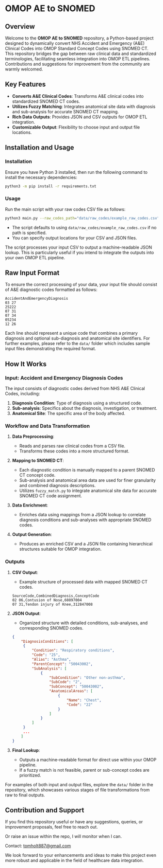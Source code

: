 # OMOP AE to SNOMED

## Overview

Welcome to the **OMOP AE to SNOMED** repository, a Python-based project designed to dynamically convert NHS Accident and Emergency (A&E) Clinical Codes into OMOP Standard Concept Codes using SNOMED CT. This repository bridges the gap between raw clinical data and standardized terminologies, facilitating seamless integration into OMOP ETL pipelines. Contributions and suggestions for improvement from the community are warmly welcomed.

## Key Features

- **Converts A&E Clinical Codes**: Transforms A&E clinical codes into standardized SNOMED CT codes.
- **Utilizes Fuzzy Matching**: Integrates anatomical site data with diagnosis and sub-analysis for accurate SNOMED CT mapping.
- **Rich Data Outputs**: Provides JSON and CSV outputs for OMOP ETL integration.
- **Customizable Output**: Flexibility to choose input and output file locations.

## Installation and Usage

### Installation

Ensure you have Python 3 installed, then run the following command to install the necessary dependencies:

```bash
python3 -m pip install -r requirements.txt
```

### Usage

Run the main script with your raw codes CSV file as follows:

```bash
python3 main.py --raw_codes_path="data/raw_codes/example_raw_codes.csv"
```

- The script defaults to using `data/raw_codes/example_raw_codes.csv` if no path is specified.
- You can specify output locations for your CSV and JSON files.

The script processes your input CSV to output a machine-readable JSON lookup. This is particularly useful if you intend to integrate the outputs into your own OMOP ETL pipeline.

## Raw Input Format

To ensure the correct processing of your data, your input file should consist of A&E diagnostic codes formatted as follows:

```csv
AccidentAndEmergencyDiagnosis
03 27
25222
07 31
07 34
05234
12 26
```

Each line should represent a unique code that combines a primary diagnosis and optional sub-diagnosis and anatomical site identifiers. For further examples, please refer to the `data/` folder which includes sample input files demonstrating the required format.

## How It Works

### Input: Accident and Emergency Diagnosis Codes

The input consists of diagnostic codes derived from NHS A&E Clinical Codes, including:

1. **Diagnosis Condition**: Type of diagnosis using a structured code.
2. **Sub-analysis**: Specifics about the diagnosis, investigation, or treatment.
3. **Anatomical Site**: The specific area of the body affected.

### Workflow and Data Transformation

1. **Data Preprocessing**:
   - Reads and parses raw clinical codes from a CSV file.
   - Transforms these codes into a more structured format.

2. **Mapping to SNOMED CT**:
   - Each diagnostic condition is manually mapped to a parent SNOMED CT concept code.
   - Sub-analysis and anatomical area data are used for finer granularity and combined diagnosis descriptions.
   - Utilizes `fuzzy_match.py` to integrate anatomical site data for accurate SNOMED CT code assignment.

3. **Data Enrichment**:
   - Enriches data using mappings from a JSON lookup to correlate diagnosis conditions and sub-analyses with appropriate SNOMED codes.

4. **Output Generation**:
   - Produces an enriched CSV and a JSON file containing hierarchical structures suitable for OMOP integration.

### Outputs

1. **CSV Output**:
   - Example structure of processed data with mapped SNOMED CT codes.

   ```csv
   SourceCode,CombinedDiagnosis,ConceptCode
   02 06,Contusion of Nose,60897004
   07 31,Tendon injury of Knee,312847008
   ```

2. **JSON Output**:
   - Organized structure with detailed conditions, sub-analyses, and corresponding SNOMED codes.

   ```json
   {
       "DiagnosisConditions": [
        {
            "Condition": "Respiratory conditions",
            "Code": "25",
            "Alias": "Asthma",
            "ParentConcept": "50043002",
            "SubAnalysis": [
                {
                    "SubCondition": "Other non-asthma",
                    "SubCode": "2",
                    "SubConcept": "50043002",
                    "AnatomicalAreas": [
                        {
                            "Name": "Chest",
                            "Code": "22"
                        }
                    ]
                }
            ]
        }
        ...
       ]
   }
   ```

3. **Final Lookup**:
   - Outputs a machine-readable format for direct use within your OMOP pipeline.
   - If a fuzzy match is not feasible, parent or sub-concept codes are prioritized.

For examples of both input and output files, explore the `data/` folder in the repository, which showcases various stages of file transformations from raw to final outputs.

## Contribution and Support

If you find this repository useful or have any suggestions, queries, or improvement proposals, feel free to reach out.

Or raise an issue within the repo, I will monitor when I can.

Contact: [tomholt887@gmail.com](mailto:tomholt887@gmail.com)

We look forward to your enhancements and ideas to make this project even more robust and applicable in the field of healthcare data integration.
